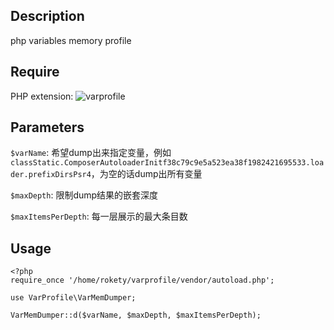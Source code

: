 ## Description

php variables memory profile

## Require

PHP extension: ![varprofile](https://github.com/yangxikun/phpext-learning/tree/master/varprofile)

## Parameters

`$varName`: 希望dump出来指定变量，例如`classStatic.ComposerAutoloaderInitf38c79c9e5a523ea38f1982421695533.loader.prefixDirsPsr4`，为空的话dump出所有变量

`$maxDepth`: 限制dump结果的嵌套深度

`$maxItemsPerDepth`: 每一层展示的最大条目数


## Usage

~~~
<?php
require_once '/home/rokety/varprofile/vendor/autoload.php';

use VarProfile\VarMemDumper;

VarMemDumper::d($varName, $maxDepth, $maxItemsPerDepth);
~~~